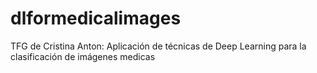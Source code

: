 # dlformedicalimages
TFG de Cristina Anton: Aplicación de técnicas de Deep Learning para la clasificación de imágenes medicas
